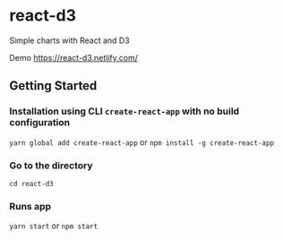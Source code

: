 # react-d3
Simple charts with React and D3 

Demo https://react-d3.netlify.com/
## Getting Started
### Installation using CLI `create-react-app` with no build configuration
`yarn global add create-react-app` or `npm install -g create-react-app`

### Go to the directory
`cd react-d3`

### Runs app
`yarn start` or `npm start`
